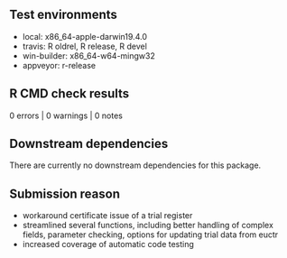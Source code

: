 ## Test environments
* local: x86_64-apple-darwin19.4.0
* travis: R oldrel, R release, R devel
* win-builder: x86_64-w64-mingw32
* appveyor: r-release

## R CMD check results
0 errors | 0 warnings | 0 notes

## Downstream dependencies
There are currently no downstream dependencies for this package.

## Submission reason
* workaround certificate issue of a trial register
* streamlined several functions, including better
  handling of complex fields, parameter checking, 
  options for updating trial data from euctr
* increased coverage of automatic code testing

